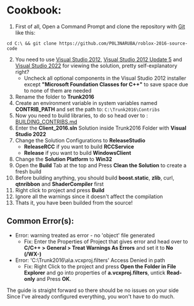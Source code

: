 # Cookbook:
 
 1. First of all, Open a Command Prompt and clone the repository with [Git](https://git-scm.com/) like this:
 ```
 cd C:\ && git clone https://github.com/P0L3NARUBA/roblox-2016-source-code
 ```
 2. You need to use [Visual Studio 2012](https://files.dog/MSDN/Visual%20Studio%202012/en_visual_studio_ultimate_2012_x86_dvd_2262106.iso), [Visual Studio 2012 Update 5](https://files.dog/MSDN/Visual%20Studio%202012%20Update%205/mu_visual_studio_2012_update_5_x86_dvd_6967467.iso) and [Visual Studio 2022](https://visualstudio.microsoft.com/tr/vs/) for viewing the solution, pretty self-explanatory right?
    - Uncheck all optional components in the Visual Studio 2012 installer except **"Microsoft Foundation Classes for C++"** to save space due to none of them are needed
 3. Rename the folder to **Trunk2016**
 4. Create an environment variable in system variables named **CONTRIB_PATH** and set the path to: ``C:\Trunk2016\Contribs``
 5. Now you need to build libraries, to do so head over to : [BUILDING_CONTRIBS.md](/BUILDING_CONTRIBS.md)
 6. Enter the **Client_2016.sln** Solution inside Trunk2016 Folder with **Visual Studio 2022**
 7. Change the Solution Configurations to **ReleaseStudio**
     - **ReleaseRCC** if you want to build **RCCService**
     - **Release** if you want to build **WindowsClient**
 8. Change the **Solution Platform** to **Win32**
 9. Open the **Build** Tab at the top and Press **Clean the Solution** to create a fresh build
 10. Before building anything, you should build **boost.static**, **zlib**, curl, **qtnribbon** and **ShaderCompiler** first
 11. Right click to project and press **Build**
 12. Ignore all the warnings since it doesn't affect the compilation
 13. Thats it, you have been builded from the source!
 
 ## Common Error(s):
  - Error: warning treated as error - no 'object' file generated
     - Fix: Enter the Properties of Project that gives error and head over to **C/C++ > General > Treat Warnings As Errors** and set it to **No (/WX-)**
  - Error: 'C:\Trunk2016\a\a.vcxproj.filters' Access Denied in path
     - Fix: Right Click to the project and press **Open the Folder in File Explorer** and go into properties of **a.vcxproj.filters**, untick **Read-only** and Press **OK**.
 
 The guide is straight forward so there should be no issues on your side<br>
 Since I've already configured everything, you won't have to do much.
